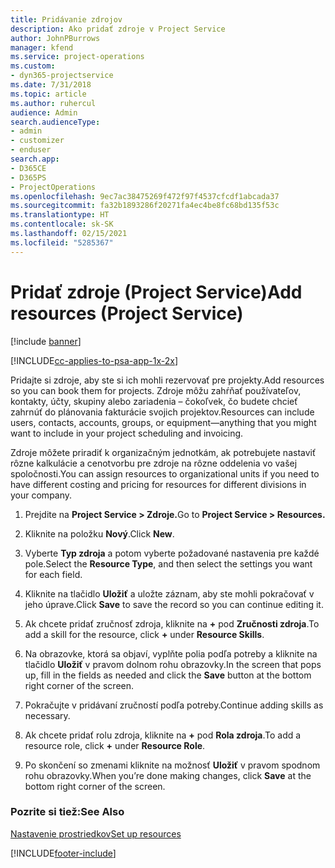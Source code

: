 ```yaml
---
title: Pridávanie zdrojov
description: Ako pridať zdroje v Project Service
author: JohnPBurrows
manager: kfend
ms.service: project-operations
ms.custom:
- dyn365-projectservice
ms.date: 7/31/2018
ms.topic: article
ms.author: ruhercul
audience: Admin
search.audienceType:
- admin
- customizer
- enduser
search.app:
- D365CE
- D365PS
- ProjectOperations
ms.openlocfilehash: 9ec7ac38475269f472f97f4537cfcdf1abcada37
ms.sourcegitcommit: fa32b1893286f20271fa4ec4be8fc68bd135f53c
ms.translationtype: HT
ms.contentlocale: sk-SK
ms.lasthandoff: 02/15/2021
ms.locfileid: "5285367"
---
```

# <a name="add-resources-project-service"></a><span data-ttu-id="7f20e-103">Pridať zdroje (Project Service)</span><span class="sxs-lookup"><span data-stu-id="7f20e-103">Add resources (Project Service)</span></span>

[!include [banner](../includes/psa-now-project-operations.md)]

[!INCLUDE[cc-applies-to-psa-app-1x-2x](../includes/cc-applies-to-psa-app-1x-2x.md)]

<span data-ttu-id="7f20e-104">Pridajte si zdroje, aby ste si ich mohli rezervovať pre projekty.</span><span class="sxs-lookup"><span data-stu-id="7f20e-104">Add resources so you can book them for projects.</span></span> <span data-ttu-id="7f20e-105">Zdroje môžu zahŕňať používateľov, kontakty, účty, skupiny alebo zariadenia – čokoľvek, čo budete chcieť zahrnúť do plánovania fakturácie svojich projektov.</span><span class="sxs-lookup"><span data-stu-id="7f20e-105">Resources can include users, contacts, accounts, groups, or equipment—anything that you might want to include in your project scheduling and invoicing.</span></span>  
  
<span data-ttu-id="7f20e-106">Zdroje môžete priradiť k organizačným jednotkám, ak potrebujete nastaviť rôzne kalkulácie a cenotvorbu pre zdroje na rôzne oddelenia vo vašej spoločnosti.</span><span class="sxs-lookup"><span data-stu-id="7f20e-106">You can assign resources to organizational units if you need to have different costing and pricing for resources for different divisions in your company.</span></span>  
  
1.  <span data-ttu-id="7f20e-107">Prejdite na **Project Service > Zdroje.**</span><span class="sxs-lookup"><span data-stu-id="7f20e-107">Go to **Project Service > Resources.**</span></span>  
  
2.  <span data-ttu-id="7f20e-108">Kliknite na položku **Nový**.</span><span class="sxs-lookup"><span data-stu-id="7f20e-108">Click **New**.</span></span>  
  
3.  <span data-ttu-id="7f20e-109">Vyberte **Typ zdroja** a potom vyberte požadované nastavenia pre každé pole.</span><span class="sxs-lookup"><span data-stu-id="7f20e-109">Select the **Resource Type**, and then select the settings you want for each field.</span></span>  
  
4.  <span data-ttu-id="7f20e-110">Kliknite na tlačidlo **Uložiť** a uložte záznam, aby ste mohli pokračovať v jeho úprave.</span><span class="sxs-lookup"><span data-stu-id="7f20e-110">Click **Save** to save the record so you can continue editing it.</span></span>  
  
5.  <span data-ttu-id="7f20e-111">Ak chcete pridať zručnosť zdroja, kliknite na **+** pod **Zručnosti zdroja**.</span><span class="sxs-lookup"><span data-stu-id="7f20e-111">To add a skill for the resource, click **+** under **Resource Skills**.</span></span>  
  
6.  <span data-ttu-id="7f20e-112">Na obrazovke, ktorá sa objaví, vyplňte polia podľa potreby a kliknite na tlačidlo **Uložiť** v pravom dolnom rohu obrazovky.</span><span class="sxs-lookup"><span data-stu-id="7f20e-112">In the screen that pops up, fill in the fields as needed and click the **Save** button at the bottom right corner of the screen.</span></span>  
  
7.  <span data-ttu-id="7f20e-113">Pokračujte v pridávaní zručností podľa potreby.</span><span class="sxs-lookup"><span data-stu-id="7f20e-113">Continue adding skills as necessary.</span></span>  
  
8.  <span data-ttu-id="7f20e-114">Ak chcete pridať rolu zdroja, kliknite na **+** pod **Rola zdroja**.</span><span class="sxs-lookup"><span data-stu-id="7f20e-114">To add a resource role, click **+** under **Resource Role**.</span></span>  
  
9. <span data-ttu-id="7f20e-115">Po skončení so zmenami kliknite na možnosť **Uložiť** v pravom spodnom rohu obrazovky.</span><span class="sxs-lookup"><span data-stu-id="7f20e-115">When you’re done making changes, click **Save** at the bottom right corner of the screen.</span></span>  
  
### <a name="see-also"></a><span data-ttu-id="7f20e-116">Pozrite si tiež:</span><span class="sxs-lookup"><span data-stu-id="7f20e-116">See Also</span></span>  
 [<span data-ttu-id="7f20e-117">Nastavenie prostriedkov</span><span class="sxs-lookup"><span data-stu-id="7f20e-117">Set up resources</span></span>](../psa/set-up-resources.md)


[!INCLUDE[footer-include](../includes/footer-banner.md)]